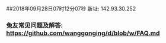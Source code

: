 ##2018年09月28日07时12分07秒 新址: 142.93.30.252
### 兔友常见问题及解答: https://github.com/wanggonging/d/blob/w/FAQ.md
